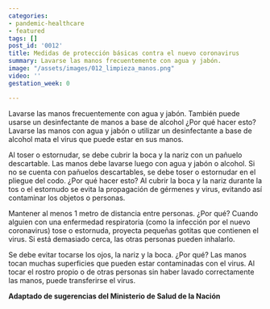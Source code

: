```yaml
---
categories:
- pandemic-healthcare
- featured
tags: []
post_id: '0012'
title: Medidas de protección básicas contra el nuevo coronavirus
summary: Lavarse las manos frecuentemente con agua y jabón.
image: "/assets/images/012_limpieza_manos.png"
video: ''
gestation_week: 0

---
```

Lavarse las manos frecuentemente con agua y jabón. También puede usarse un desinfectante de manos a base de alcohol  ¿Por qué hacer esto? Lavarse las manos con agua y jabón o utilizar un desinfectante a base de alcohol mata el virus que puede estar en sus manos.  

Al toser o estornudar, se debe cubrir la boca y la nariz con un pañuelo descartable. Las manos debe lavarse luego con agua y jabón o alcohol. Si no se cuenta con pañuelos descartables, se debe toser o estornudar en el pliegue del codo.  ¿Por qué hacer esto? Al cubrir la boca y la nariz durante la tos o el estornudo se evita la propagación de gérmenes y virus, evitando así contaminar los objetos o personas.  

Mantener al menos 1 metro de distancia entre personas.  ¿Por qué? Cuando alguien con una enfermedad respiratoria (como la infección por el nuevo coronavirus) tose o estornuda, proyecta pequeñas gotitas que contienen el virus. Si está demasiado cerca, las otras personas pueden inhalarlo.   

Se debe evitar tocarse los ojos, la nariz y la boca. ¿Por qué? Las manos tocan muchas superficies que pueden estar contaminadas con el virus. Al tocar el rostro propio o de otras personas sin haber lavado correctamente las manos, puede transferirse el virus. 

**Adaptado de sugerencias del Ministerio de Salud de la Nación**